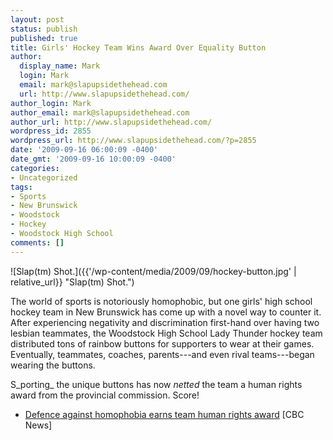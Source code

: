 ```yaml
---
layout: post
status: publish
published: true
title: Girls' Hockey Team Wins Award Over Equality Button
author:
  display_name: Mark
  login: Mark
  email: mark@slapupsidethehead.com
  url: http://www.slapupsidethehead.com/
author_login: Mark
author_email: mark@slapupsidethehead.com
author_url: http://www.slapupsidethehead.com/
wordpress_id: 2855
wordpress_url: http://www.slapupsidethehead.com/?p=2855
date: '2009-09-16 06:00:09 -0400'
date_gmt: '2009-09-16 10:00:09 -0400'
categories:
- Uncategorized
tags:
- Sports
- New Brunswick
- Woodstock
- Hockey
- Woodstock High School
comments: []
---
```

![Slap(tm) Shot.]({{'/wp-content/media/2009/09/hockey-button.jpg' | relative_url}} "Slap(tm) Shot.")

The world of sports is notoriously homophobic, but one girls' high school hockey team in New Brunswick has come up with a novel way to counter it. After experiencing negativity and discrimination first-hand over having two lesbian teammates, the Woodstock High School Lady Thunder hockey team distributed tons of rainbow buttons for supporters to wear at their games. Eventually, teammates, coaches, parents---and even rival teams---began wearing the buttons.

S_porting_ the unique buttons has now _netted_ the team a human rights award from the provincial commission. Score!

- [Defence against homophobia earns team human rights award](http://www.cbc.ca/canada/new-brunswick/story/2009/09/15/nb-woodstock-hockey-human-rights-714.html?ref=rss) [CBC News]
